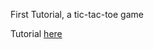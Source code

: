 First Tutorial, a tic-tac-toe game

Tutorial [here](https://www.youtube.com/watch?v=sjYxRlwHvsM&list=PLPxUOkGeVuZC_Go96JNwazlXUBWJ2ZPWQ&index=2)
